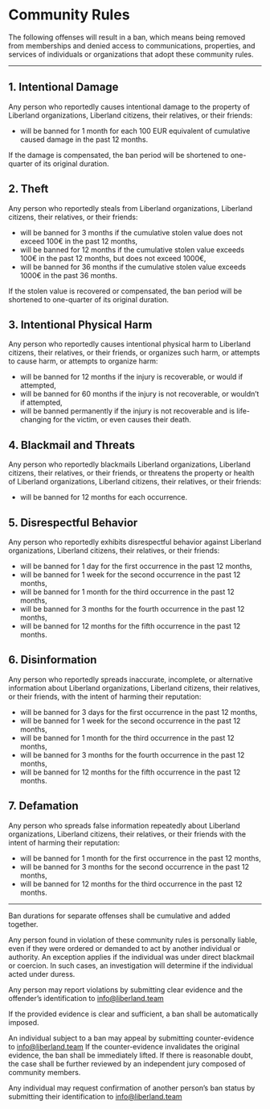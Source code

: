 # Community Rules

The following offenses will result in a ban, which means being removed from memberships and denied access to communications, properties, and services of individuals or organizations that adopt these community rules.

---

## 1. Intentional Damage

Any person who reportedly causes intentional damage to the property of Liberland organizations, Liberland citizens, their relatives, or their friends:

- will be banned for 1 month for each 100 EUR equivalent of cumulative caused damage in the past 12 months.

If the damage is compensated, the ban period will be shortened to one-quarter of its original duration.


## 2. Theft

Any person who reportedly steals from Liberland organizations, Liberland citizens, their relatives, or their friends:

- will be banned for 3 months if the cumulative stolen value does not exceed 100€ in the past 12 months,
- will be banned for 12 months if the cumulative stolen value exceeds 100€ in the past 12 months, but does not exceed 1000€,
- will be banned for 36 months if the cumulative stolen value exceeds 1000€ in the past 36 months.

If the stolen value is recovered or compensated, the ban period will be shortened to one-quarter of its original duration.


## 3. Intentional Physical Harm

Any person who reportedly causes intentional physical harm to Liberland citizens, their relatives, or their friends, or organizes such harm, or attempts to cause harm, or attempts to organize harm:

- will be banned for 12 months if the injury is recoverable, or would if attempted,
- will be banned for 60 months if the injury is not recoverable, or wouldn’t if attempted,
- will be banned permanently if the injury is not recoverable and is life-changing for the victim, or even causes their death.


## 4. Blackmail and Threats

Any person who reportedly blackmails Liberland organizations, Liberland citizens, their relatives, or their friends, or threatens the property or health of Liberland organizations, Liberland citizens, their relatives, or their friends:

- will be banned for 12 months for each occurrence.


## 5. Disrespectful Behavior

Any person who reportedly exhibits disrespectful behavior against Liberland organizations, Liberland citizens, their relatives, or their friends:

- will be banned for 1 day for the first occurrence in the past 12 months,
- will be banned for 1 week for the second occurrence in the past 12 months,
- will be banned for 1 month for the third occurrence in the past 12 months,
- will be banned for 3 months for the fourth occurrence in the past 12 months,
- will be banned for 12 months for the fifth occurrence in the past 12 months.


## 6. Disinformation

Any person who reportedly spreads inaccurate, incomplete, or alternative information about Liberland organizations, Liberland citizens, their relatives, or their friends, with the intent of harming their reputation:

- will be banned for 3 days for the first occurrence in the past 12 months,
- will be banned for 1 week for the second occurrence in the past 12 months,
- will be banned for 1 month for the third occurrence in the past 12 months,
- will be banned for 3 months for the fourth occurrence in the past 12 months,
- will be banned for 12 months for the fifth occurrence in the past 12 months.


## 7. Defamation

Any person who spreads false information repeatedly about Liberland organizations, Liberland citizens, their relatives, or their friends with the intent of harming their reputation:

- will be banned for 1 month for the first occurrence in the past 12 months,
- will be banned for 3 months for the second occurrence in the past 12 months,
- will be banned for 12 months for the third occurrence in the past 12 months.


---

Ban durations for separate offenses shall be cumulative and added together.

Any person found in violation of these community rules is personally liable, even if they were ordered or demanded to act by another individual or authority. An exception applies if the individual was under direct blackmail or coercion. In such cases, an investigation will determine if the individual acted under duress.

Any person may report violations by submitting clear evidence and the offender’s identification to info@liberland.team

If the provided evidence is clear and sufficient, a ban shall be automatically imposed.

An individual subject to a ban may appeal by submitting counter-evidence to info@liberland.team If the counter-evidence invalidates the original evidence, the ban shall be immediately lifted. If there is reasonable doubt, the case shall be further reviewed by an independent jury composed of community members.

Any individual may request confirmation of another person’s ban status by submitting their identification to info@liberland.team
